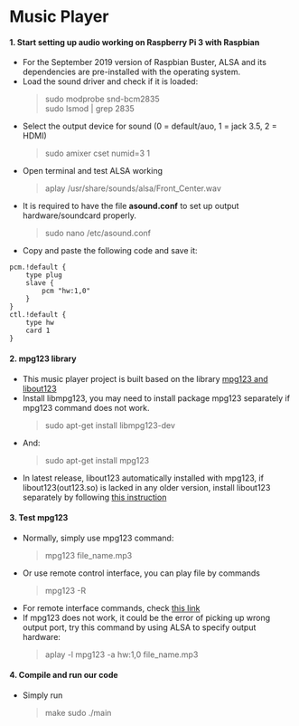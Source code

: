 # Music Player

#### 1. Start setting up audio working on Raspberry Pi 3 with Raspbian
- For the September 2019 version of Raspbian Buster, ALSA and its dependencies are pre-installed with the operating system. 
- Load the sound driver and check if it is loaded:
    > sudo modprobe snd-bcm2835   
    > sudo lsmod | grep 2835
- Select the output device for sound (0 = default/auo, 1 = jack 3.5, 2 = HDMI)
    > sudo amixer cset numid=3 1
- Open terminal and test ALSA working
    > aplay /usr/share/sounds/alsa/Front_Center.wav
- It is required to have the file **asound.conf** to set up output hardware/soundcard properly.
    > sudo nano /etc/asound.conf
- Copy and paste the following code and save it:
```
pcm.!default {
	type plug
	slave {
		pcm "hw:1,0"
	}
}
ctl.!default {
	type hw           
	card 1
}
```
#### 2. mpg123 library
- This music player project is built based on the library [mpg123 and libout123](https://www.mpg123.de/#2019-10-26)
- Install libmpg123, you may need to install package mpg123 separately if mpg123 command does not work. 
    > sudo apt-get install libmpg123-dev
- And:
    > sudo apt-get install mpg123
- In latest release, libout123 automatically installed with mpg123, if libout123(out123.so) is lacked in any older version, install libout123 separately by following [this instruction](http://www.linuxfromscratch.org/blfs/view/svn/multimedia/mpg123.html)

#### 3. Test mpg123
- Normally, simply use mpg123 command:
    > mpg123 file_name.mp3
- Or use remote control interface, you can play file by commands 
    > mpg123 -R 
- For remote interface commands, check [this link](https://github.com/georgi/mpg123/blob/master/doc/README.remote)
- If mpg123 does not work, it could be the error of picking up wrong output port, try this command by using ALSA to specify output hardware:
    > aplay -l mpg123 -a hw:1,0 file_name.mp3

#### 4. Compile and run our code
-  Simply run 
    > make
    > sudo ./main 
